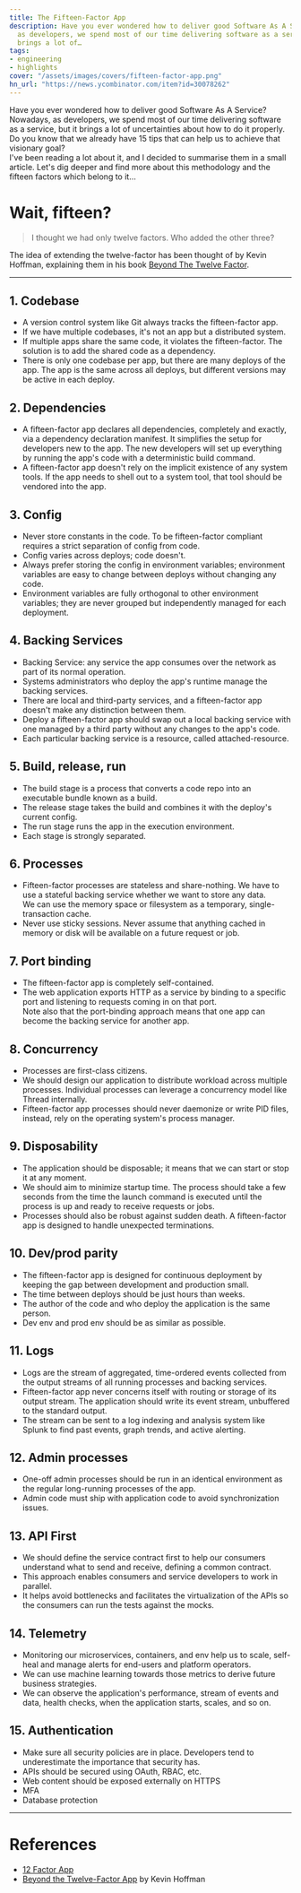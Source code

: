 ```yaml
---
title: The Fifteen-Factor App
description: Have you ever wondered how to deliver good Software As A Service? Nowadays,
  as developers, we spend most of our time delivering software as a service, but it
  brings a lot of…
tags:
- engineering
- highlights
cover: "/assets/images/covers/fifteen-factor-app.png"
hn_url: "https://news.ycombinator.com/item?id=30078262"
---
```



Have you ever wondered how to deliver good Software As A Service? Nowadays, as developers, we spend most of our time delivering software as a service, but it brings a lot of uncertainties about how to do it properly. Do you know that we already have 15 tips that can help us to achieve that visionary goal?   
I've been reading a lot about it, and I decided to summarise them in a small article. Let's dig deeper and find more about this methodology and the fifteen factors which belong to it...

# Wait, fifteen? 

> I thought we had only twelve factors. Who added the other three?    

The idea of extending the twelve-factor has been thought of by Kevin Hoffman, explaining them in his book [Beyond The Twelve Factor](https://www.oreilly.com/library/view/beyond-the-twelve-factor/9781492042631/).   

---

## 1.  Codebase

* A version control system like Git always tracks the fifteen-factor app. 
* If we have multiple codebases, it's not an app but a distributed system.
* If multiple apps share the same code, it violates the fifteen-factor. The solution is to add the shared code as a dependency.   
* There is only one codebase per app, but there are many deploys of the app. The app is the same across all deploys, but different versions may be active in each deploy.

## 2. Dependencies

* A fifteen-factor app declares all dependencies, completely and exactly, via a dependency declaration manifest. It simplifies the setup for developers new to the app. The new developers will set up everything by running the app's code with a deterministic build command.   
* A fifteen-factor app doesn't rely on the implicit existence of any system tools. If the app needs to shell out to a system tool, that tool should be vendored into the app.

## 3. Config

* Never store constants in the code. To be fifteen-factor compliant requires a strict separation of config from code.
* Config varies across deploys; code doesn't.
* Always prefer storing the config in environment variables; environment variables are easy to change between deploys without changing any code.
* Environment variables are fully orthogonal to other environment variables; they are never grouped but independently managed for each deployment.

## 4. Backing Services

* Backing Service: any service the app consumes over the network as part of its normal operation.
* Systems administrators who deploy the app's runtime manage the backing services.
* There are local and third-party services, and a fifteen-factor app doesn't make any distinction between them.
* Deploy a fifteen-factor app should swap out a local backing service with one managed by a third party without any changes to the app's code. 
* Each particular backing service is a resource, called attached-resource.

## 5. Build, release, run

* The build stage is a process that converts a code repo into an executable bundle known as a build.
* The release stage takes the build and combines it with the deploy's current config.
* The run stage runs the app in the execution environment.
* Each stage is strongly separated.

## 6. Processes

* Fifteen-factor processes are stateless and share-nothing. We have to use a stateful backing service whether we want to store any data.   
We can use the memory space or filesystem as a temporary, single-transaction cache.
* Never use sticky sessions. Never assume that anything cached in memory or disk will be available on a future request or job.

## 7. Port binding

* The fifteen-factor app is completely self-contained. 
* The web application exports HTTP as a service by binding to a specific port and listening to requests coming in on that port.    
Note also that the port-binding approach means that one app can become the backing service for another app.

## 8. Concurrency

* Processes are first-class citizens. 
* We should design our application to distribute workload across multiple processes. Individual processes can leverage a concurrency model like Thread internally.
* Fifteen-factor app processes should never daemonize or write PID files, instead, rely on the operating system's process manager.

## 9. Disposability

* The application should be disposable; it means that we can start or stop it at any moment.
* We should aim to minimize startup time. The process should take a few seconds from the time the launch command is executed until the process is up and ready to receive requests or jobs.
* Processes should also be robust against sudden death. A fifteen-factor app is designed to handle unexpected terminations.

## 10. Dev/prod parity
* The fifteen-factor app is designed for continuous deployment by keeping the gap between development and production small.
* The time between deploys should be just hours than weeks.
* The author of the code and who deploy the application is the same person.
* Dev env and prod env should be as similar as possible.

## 11. Logs

* Logs are the stream of aggregated, time-ordered events collected from the output streams of all running processes and backing services.
* Fifteen-factor app never concerns itself with routing or storage of its output stream. The application should write its event stream, unbuffered to the standard output.
* The stream can be sent to a log indexing and analysis system like Splunk to find past events, graph trends, and active alerting.

## 12. Admin processes

* One-off admin processes should be run in an identical environment as the regular long-running processes of the app.
* Admin code must ship with application code to avoid synchronization issues.

## 13. API First

* We should define the service contract first to help our consumers understand what to send and receive, defining a common contract.
* This approach enables consumers and service developers to work in parallel.
* It helps avoid bottlenecks and facilitates the virtualization of the APIs so the consumers can run the tests against the mocks.

## 14. Telemetry

* Monitoring our microservices, containers, and env help us to scale, self-heal and manage alerts for end-users and platform operators.
* We can use machine learning towards those metrics to derive future business strategies.
* We can observe the application's performance, stream of events and data, health checks, when the application starts, scales, and so on.

## 15. Authentication

* Make sure all security policies are in place. Developers tend to underestimate the importance that security has.
* APIs should be secured using OAuth, RBAC, etc.
* Web content should be exposed externally on HTTPS
* MFA
* Database protection

---

# References
* [12 Factor App](https://12factor.net)
* [Beyond the Twelve-Factor App](https://www.oreilly.com/library/view/beyond-the-twelve-factor/9781492042631/) by Kevin Hoffman
